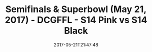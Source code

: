 ---
title: Semifinals & Superbowl (May 21, 2017) - DCGFFL - S14 Pink vs S14 Black
teams-score:
- team: _teams/s14-pink.md
  score: 39
- team: _teams/s14-black.md
  score: 37
mvp: Andrew Carr, Jordan
game-ball: Cline, Long
sportsperson: ''
season: 14
week: 0
date: '2017-05-21T21:47:48'
pageid: semifinals-superbowl-may-21-2017-5102-vs-5091
---